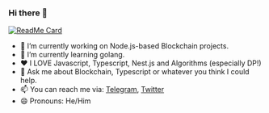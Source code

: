 ### Hi there 👋

[![ReadMe Card](https://github-readme-stats.vercel.app/api?username=majidkn&show_icons=true)](https://github.com/majidkn/majidkn)

- 🔭 I’m currently working on Node.js-based Blockchain projects.
- 🌱 I’m currently learning golang.
- ❤️ I LOVE Javascript, Typescript, Nest.js and Algorithms (especially DP!)
- 💬 Ask me about Blockchain, Typescript or whatever you think I could help.
- 📫 You can reach me via: [Telegram](https://t.me/notmajid), [Twitter](https://twitter.com/notmajid)
- 😄 Pronouns: He/Him
